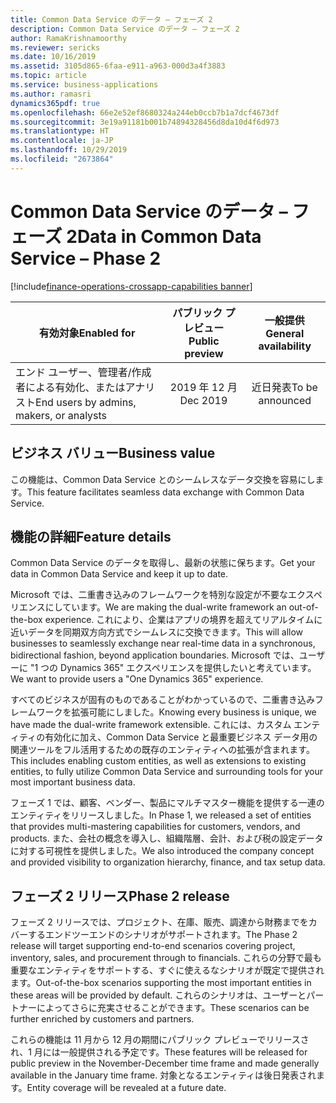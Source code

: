 ```yaml
---
title: Common Data Service のデータ – フェーズ 2
description: Common Data Service のデータ – フェーズ 2
author: RamaKrishnamoorthy
ms.reviewer: sericks
ms.date: 10/16/2019
ms.assetid: 3105d865-6faa-e911-a963-000d3a4f3883
ms.topic: article
ms.service: business-applications
ms.author: ramasri
dynamics365pdf: true
ms.openlocfilehash: 66e2e52ef8680324a244eb0ccb7b1a7dcf4673df
ms.sourcegitcommit: 3e19a91181b001b74894328456d8da10d4f6d973
ms.translationtype: HT
ms.contentlocale: ja-JP
ms.lasthandoff: 10/29/2019
ms.locfileid: "2673864"
---
```

# <a name="data-in-common-data-service--phase-2"></a><span data-ttu-id="e3d5b-103">Common Data Service のデータ – フェーズ 2</span><span class="sxs-lookup"><span data-stu-id="e3d5b-103">Data in Common Data Service – Phase 2</span></span>
[!include[finance-operations-crossapp-capabilities banner](../includes/finance-operations-crossapp-capabilities.md)]

| <span data-ttu-id="e3d5b-104">有効対象</span><span class="sxs-lookup"><span data-stu-id="e3d5b-104">Enabled for</span></span>    |  <span data-ttu-id="e3d5b-105">パブリック プレビュー</span><span class="sxs-lookup"><span data-stu-id="e3d5b-105">Public preview</span></span> | <span data-ttu-id="e3d5b-106">一般提供</span><span class="sxs-lookup"><span data-stu-id="e3d5b-106">General availability</span></span> | 
| ---------- | :----------: |:----------: |
|<span data-ttu-id="e3d5b-107">エンド ユーザー、管理者/作成者による有効化、またはアナリスト</span><span class="sxs-lookup"><span data-stu-id="e3d5b-107">End users by admins, makers, or analysts</span></span>|<span data-ttu-id="e3d5b-108">2019 年 12 月</span><span class="sxs-lookup"><span data-stu-id="e3d5b-108">Dec 2019</span></span>| <span data-ttu-id="e3d5b-109">近日発表</span><span class="sxs-lookup"><span data-stu-id="e3d5b-109">To be announced</span></span>|


## <a name="business-value"></a><span data-ttu-id="e3d5b-110">ビジネス バリュー</span><span class="sxs-lookup"><span data-stu-id="e3d5b-110">Business value</span></span>
<!-- bv start -->
<span data-ttu-id="e3d5b-111">この機能は、Common Data Service とのシームレスなデータ交換を容易にします。</span><span class="sxs-lookup"><span data-stu-id="e3d5b-111">This feature facilitates seamless data exchange with Common Data Service.</span></span>
<!-- bv end -->



## <a name="feature-details"></a><span data-ttu-id="e3d5b-112">機能の詳細</span><span class="sxs-lookup"><span data-stu-id="e3d5b-112">Feature details</span></span>
<!--feature detail start -->
<span data-ttu-id="e3d5b-113">Common Data Service のデータを取得し、最新の状態に保ちます。</span><span class="sxs-lookup"><span data-stu-id="e3d5b-113">Get your data in Common Data Service and keep it up to date.</span></span> 

<span data-ttu-id="e3d5b-114">Microsoft では、二重書き込みのフレームワークを特別な設定が不要なエクスペリエンスにしています。</span><span class="sxs-lookup"><span data-stu-id="e3d5b-114">We are making the dual-write framework an out-of-the-box experience.</span></span> <span data-ttu-id="e3d5b-115">これにより、企業はアプリの境界を超えてリアルタイムに近いデータを同期双方向方式でシームレスに交換できます。</span><span class="sxs-lookup"><span data-stu-id="e3d5b-115">This will allow businesses to seamlessly exchange near real-time data in a synchronous, bidirectional fashion, beyond application boundaries.</span></span> <span data-ttu-id="e3d5b-116">Microsoft では、ユーザーに "1 つの Dynamics 365" エクスペリエンスを提供したいと考えています。</span><span class="sxs-lookup"><span data-stu-id="e3d5b-116">We want to provide users a "One Dynamics 365" experience.</span></span> 

<span data-ttu-id="e3d5b-117">すべてのビジネスが固有のものであることがわかっているので、二重書き込みフレームワークを拡張可能にしました。</span><span class="sxs-lookup"><span data-stu-id="e3d5b-117">Knowing every business is unique, we have made the dual-write framework extensible.</span></span> <span data-ttu-id="e3d5b-118">これには、カスタム エンティティの有効化に加え、Common Data Service と最重要ビジネス データ用の関連ツールをフル活用するための既存のエンティティへの拡張が含まれます。</span><span class="sxs-lookup"><span data-stu-id="e3d5b-118">This includes enabling custom entities, as well as extensions to existing entities, to fully utilize Common Data Service and surrounding tools for your most important business data.</span></span>

<span data-ttu-id="e3d5b-119">フェーズ 1 では、顧客、ベンダー、製品にマルチマスター機能を提供する一連のエンティティをリリースしました。</span><span class="sxs-lookup"><span data-stu-id="e3d5b-119">In Phase 1, we released a set of entities that provides multi-mastering capabilities for customers, vendors, and products.</span></span> <span data-ttu-id="e3d5b-120">また、会社の概念を導入し、組織階層、会計、および税の設定データに対する可視性を提供しました。</span><span class="sxs-lookup"><span data-stu-id="e3d5b-120">We also introduced the company concept and provided visibility to organization hierarchy, finance, and tax setup data.</span></span>

## <a name="phase-2-release"></a><span data-ttu-id="e3d5b-121">フェーズ 2 リリース</span><span class="sxs-lookup"><span data-stu-id="e3d5b-121">Phase 2 release</span></span>
<span data-ttu-id="e3d5b-122">フェーズ 2 リリースでは、プロジェクト、在庫、販売、調達から財務までをカバーするエンドツーエンドのシナリオがサポートされます。</span><span class="sxs-lookup"><span data-stu-id="e3d5b-122">The Phase 2 release will target supporting end-to-end scenarios covering project, inventory, sales, and procurement through to financials.</span></span> <span data-ttu-id="e3d5b-123">これらの分野で最も重要なエンティティをサポートする、すぐに使えるなシナリオが既定で提供されます。</span><span class="sxs-lookup"><span data-stu-id="e3d5b-123">Out-of-the-box scenarios supporting the most important entities in these areas will be provided by default.</span></span> <span data-ttu-id="e3d5b-124">これらのシナリオは、ユーザーとパートナーによってさらに充実させることができます。</span><span class="sxs-lookup"><span data-stu-id="e3d5b-124">These scenarios can be further enriched by customers and partners.</span></span> 

<span data-ttu-id="e3d5b-125">これらの機能は 11 月から 12 月の期間にパブリック プレビューでリリースされ、1 月には一般提供される予定です。</span><span class="sxs-lookup"><span data-stu-id="e3d5b-125">These features will be released for public preview in the November-December time frame and made generally available in the January time frame.</span></span> <span data-ttu-id="e3d5b-126">対象となるエンティティは後日発表されます。</span><span class="sxs-lookup"><span data-stu-id="e3d5b-126">Entity coverage will be revealed at a future date.</span></span>
<!--feature detail end -->









